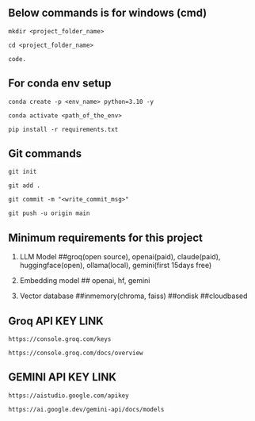 ## Below commands is for windows (cmd)
```
mkdir <project_folder_name>
```
```
cd <project_folder_name>
```
```
code.
```
## For conda env setup
```
conda create -p <env_name> python=3.10 -y
```
```
conda activate <path_of_the_env>
```
```
pip install -r requirements.txt
```
## Git commands

```
git init
```
```
git add .
```
```
git commit -m "<write_commit_msg>"
```
```
git push -u origin main
```

## Minimum requirements for this project

1. LLM Model ##groq(open source), openai(paid), claude(paid), huggingface(open), ollama(local), gemini(first 15days free)

2. Embedding model ## openai, hf, gemini

3. Vector database ##inmemory(chroma, faiss) ##ondisk ##cloudbased

## Groq API KEY LINK
```
https://console.groq.com/keys
```
```
https://console.groq.com/docs/overview
```

## GEMINI API KEY LINK
```
https://aistudio.google.com/apikey
```
```
https://ai.google.dev/gemini-api/docs/models
```
